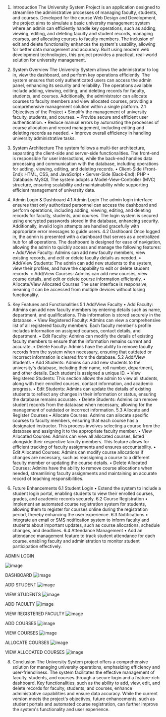 1. Introduction
The University System Project is an application designed to streamline the administrative processes of managing faculty, students, and courses. Developed for the course Web Design and Development, the project aims to simulate a basic university management system where an admin can efficiently handle key operations, such as adding, viewing, editing, and deleting faculty and student records, managing courses, and allocating courses to faculty members. The inclusion of edit and delete functionality enhances the system's usability, allowing for better data management and accuracy. Built using modern web development technologies, this project provides a practical, real-world solution for university management.

2. System Overview
The University System allows the administrator to log in, view the dashboard, and perform key operations efficiently. The system ensures that only authenticated users can access the admin panel, enhancing its security and reliability. The operations available include adding, viewing, editing, and deleting records for faculty, students, and courses. Additionally, the administrator can allocate courses to faculty members and view allocated courses, providing a comprehensive management solution within a single platform.
2.1 Objectives of the Project
•	Simplify the management of university faculty, students, and courses.
•	Provide secure and efficient user authentication.
•	Reduce manual errors by automating the processes of course allocation and record management, including editing and deleting records as needed.
•	Improve overall efficiency in handling university administrative tasks.
3. System Architecture
The system follows a multi-tier architecture, separating the client-side and server-side functionalities. The front-end is responsible for user interactions, while the back-end handles data processing and communication with the database, including operations for adding, viewing, editing, and deleting records.
•	Client-Side (Front-End): HTML, CSS, and JavaScript
•	Server-Side (Back-End): PHP
•	Database: MySQL
The system adopts a Model-View-Controller (MVC) structure, ensuring scalability and maintainability while supporting efficient management of university data.
4. Admin Login & Dashboard
4.1 Admin Login
The admin login interface ensures that only authorized personnel can access the dashboard and perform operations, including adding, viewing, editing, and deleting records for faculty, students, and courses. The login system is secured using encrypted passwords stored in the database, enhancing security. Additionally, invalid login attempts are handled gracefully with appropriate error messages to guide users.
4.2 Dashboard
Once logged in, the admin is presented with a dashboard that serves as a centralized hub for all operations. The dashboard is designed for ease of navigation, allowing the admin to quickly access and manage the following features:
•	Add/View Faculty: Admins can add new faculty members, view existing records, and edit or delete faculty details as needed.
•	Add/View Students: The admin can add new students to the system, view their profiles, and have the capability to edit or delete student records.
•	Add/View Courses: Admins can add new courses, view course details, and edit or delete course information efficiently.
•	Allocate/View Allocated Courses
The user interface is responsive, meaning it can be accessed from multiple devices without losing functionality.
5. Key Features and Functionalities
5.1 Add/View Faculty
•	Add Faculty: Admins can add new faculty members by entering details such as name, department, and qualifications. This information is stored securely in the database.
•	View Registered Faculty: Admins can view a comprehensive list of all registered faculty members. Each faculty member's profile includes information on assigned courses, contact details, and department.
•	Edit Faculty: Admins can modify the details of existing faculty members to ensure that the information remains current and accurate.
•	Delete Faculty: Admins have the ability to remove faculty records from the system when necessary, ensuring that outdated or incorrect information is cleared from the database.
5.2 Add/View Students
•	Add Students: Admins can add new students to the university's database, including their name, roll number, department, and other details. Each student is assigned a unique ID.
•	View Registered Students: This section allows the admin to view all students, along with their enrolled courses, contact information, and academic progress.
•	Edit Students: Admins can update the details of existing students to reflect any changes in their information or status, ensuring the database remains accurate.
•	Delete Students: Admins can remove student records from the database when necessary, allowing for the management of outdated or incorrect information.
5.3 Allocate and Register Courses
•	Allocate Courses: Admins can allocate specific courses to faculty members, ensuring that each course has a designated instructor. This process involves selecting a course from the database and assigning it to the appropriate faculty member.
•	View Allocated Courses: Admins can view all allocated courses, listed alongside their respective faculty members. This feature allows for efficient tracking of faculty assignments and ensures accountability.
•	Edit Allocated Courses: Admins can modify course allocations if changes are necessary, such as reassigning a course to a different faculty member or updating the course details.
•	Delete Allocated Courses: Admins have the ability to remove course allocations when needed, streamlining faculty assignments and maintaining an accurate record of teaching responsibilities.
6. Future Enhancements
6.1 Student Login
•	Extend the system to include a student login portal, enabling students to view their enrolled courses, grades, and academic records securely.
6.2 Course Registration
•	Implement an automated course registration system for students, allowing them to register for courses online during the registration period, thereby enhancing the user experience.
6.3 Notifications
•	Integrate an email or SMS notification system to inform faculty and students about important updates, such as course allocations, schedule changes, and deadlines.
6.4 Attendance Management
•	Add an attendance management feature to track student attendance for each course, enabling faculty and administration to monitor student participation effectively.

ADMIN LOGIN

 ![image](https://github.com/user-attachments/assets/b67cb9b4-2678-428c-8670-620f13866ac4)


DASHBOARD
 ![image](https://github.com/user-attachments/assets/3887f6ce-76f2-4962-8b0e-631e39fc0392)

ADD STUDENT
 ![image](https://github.com/user-attachments/assets/93206f00-da6b-4607-b27f-deec03e2d008)

VIEW STUDENTS
 ![image](https://github.com/user-attachments/assets/cebfdead-1db7-43db-b723-f762f833280e)

ADD FACULTY
  ![image](https://github.com/user-attachments/assets/aab7afe7-3bd4-412c-a1c9-6b1bc2c3146b)

VIEW REGISTERED FACULTY
 ![image](https://github.com/user-attachments/assets/0d042695-5f5d-4bdd-a08d-0784f562d5d8)

ADD COURSES
 ![image](https://github.com/user-attachments/assets/92231a44-f48b-4194-a5ea-d3f231a92510)

VIEW COURSES
 ![image](https://github.com/user-attachments/assets/63acbd01-cc85-47a2-96ba-877f608ba69e)

ALLOCATE COURSES
 ![image](https://github.com/user-attachments/assets/65874258-29b0-4c05-94d6-9b5b3a7109ca)

VIEW ALLOCATED COURSES
 ![image](https://github.com/user-attachments/assets/06b2f647-44be-4349-a75d-b414fc16ccc7)

8. Conclusion
The University System project offers a comprehensive solution for managing university operations, emphasizing efficiency and user-friendliness. The system facilitates the effective management of faculty, students, and courses through a secure login and a feature-rich dashboard. Key functionalities, such as the ability to add, view, edit, and delete records for faculty, students, and courses, enhance administrative capabilities and ensure data accuracy. While the current version meets the project's objectives, future enhancements, such as student portals and automated course registration, can further improve the system's functionality and user experience.

